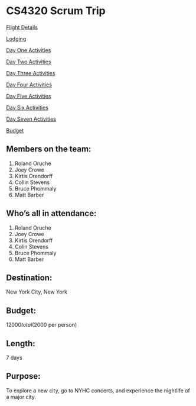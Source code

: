 # CS4320 Scrum Trip

[Flight Details](FlightsFile.md)

[Lodging](Lodging.md)

[Day One Activities](Day1Activities.md)

[Day Two Activities](dayTwoActivities.md)

[Day Three Activities](DayThreeActivities&Food.md)

[Day Four Activities](DayFourActivities.md)

[Day Five Activities](DayFiveActivities.md)

[Day Six Activities](DaySixActivities.md)

[Day Seven Activities](Day7Activites.md)

[Budget](CS4320TripMasterBudget.md)

## Members on the team:
1.	Roland Oruche
2.	Joey Crowe
3.	Kirtis Orendorff
4.	Collin Stevens
5.	Bruce Phommaly
6.	Matt Barber

## Who’s all in attendance:
1.	Roland Oruche
2.	Joey Crowe
3.	Kirtis Orendorff
4.	Colin Stevens
5.	Bruce Phommaly
6.	Matt Barber

## Destination:
New York City, New York

## Budget:
$12000 total ($2000 per person)

## Length:
7 days

## Purpose:
To explore a new city, go to NYHC concerts, and experience the nightlife of a major city.
